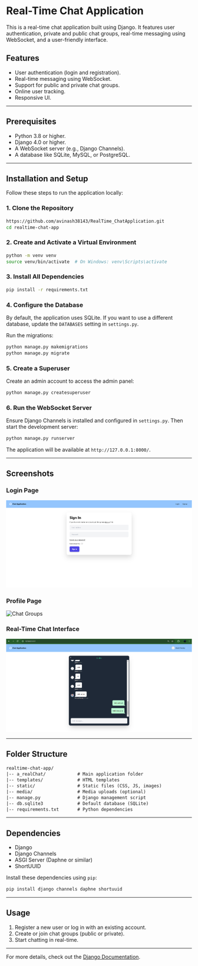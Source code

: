# Real-Time Chat Application

This is a real-time chat application built using Django. It features user authentication, private and public chat groups, real-time messaging using WebSocket, and a user-friendly interface.

## Features

- User authentication (login and registration).
- Real-time messaging using WebSocket.
- Support for public and private chat groups.
- Online user tracking.
- Responsive UI.

---

## Prerequisites

- Python 3.8 or higher.
- Django 4.0 or higher.
- A WebSocket server (e.g., Django Channels).
- A database like SQLite, MySQL, or PostgreSQL.

---

## Installation and Setup

Follow these steps to run the application locally:

### 1. Clone the Repository

```bash
https://github.com/avinash38143/RealTime_ChatApplication.git
cd realtime-chat-app
```

### 2. Create and Activate a Virtual Environment

```bash
python -m venv venv
source venv/bin/activate  # On Windows: venv\Scripts\activate
```

### 3. Install All Dependencies

```bash
pip install -r requirements.txt
```

### 4. Configure the Database

By default, the application uses SQLite. If you want to use a different database, update the `DATABASES` setting in `settings.py`.

Run the migrations:

```bash
python manage.py makemigrations
python manage.py migrate
```

### 5. Create a Superuser

Create an admin account to access the admin panel:

```bash
python manage.py createsuperuser
```

### 6. Run the WebSocket Server

Ensure Django Channels is installed and configured in `settings.py`. Then start the development server:

```bash
python manage.py runserver
```

The application will be available at `http://127.0.0.1:8000/`.

---

## Screenshots

### Login Page
![Login Page](screenshots/login_page.png)

### Profile Page
![Chat Groups](screenshots/chat_groups.png)

### Real-Time Chat Interface
![Chat Interface](screenshots/chat_interface.png)

---

## Folder Structure

```plaintext
realtime-chat-app/
|-- a_realChat/            # Main application folder
|-- templates/             # HTML templates
|-- static/                # Static files (CSS, JS, images)
|-- media/                 # Media uploads (optional)
|-- manage.py              # Django management script
|-- db.sqlite3             # Default database (SQLite)
|-- requirements.txt       # Python dependencies
```

---

## Dependencies

- Django
- Django Channels
- ASGI Server (Daphne or similar)
- ShortUUID

Install these dependencies using `pip`:

```bash
pip install django channels daphne shortuuid
```

---

## Usage

1. Register a new user or log in with an existing account.
2. Create or join chat groups (public or private).
3. Start chatting in real-time.

---

For more details, check out the [Django Documentation](https://docs.djangoproject.com/).

